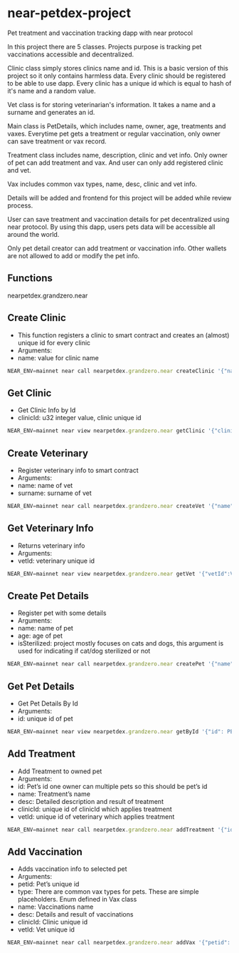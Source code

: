 # near-petdex-project

Pet treatment and vaccination tracking dapp with near protocol

In this project there are 5 classes. Projects purpose is tracking pet vaccinations accessible and decentralized.

Clinic class simply stores clinics name and id. This is a basic version of this project so it only contains harmless data. Every clinic should be registered to be able to use dapp. Every clinic has a unique id which is equal to hash of it's name and a random value.

Vet class is for storing veterinarian's information. It takes a name and a surname and generates an id.

Main class is PetDetails, which includes name, owner, age, treatments and vaxes. Everytime pet gets a treatment or regular vaccination, only owner can save treatment or vax record.

Treatment class includes name, description, clinic and vet info. Only owner of pet can add treatment and vax. And user can only add registered clinic and vet.

Vax includes common vax types, name, desc, clinic and vet info.

Details will be added and frontend for this project will be added while review process.

User can save treatment and vaccination details for pet decentralized using near protocol. By using this dapp, users pets data will be accessible all around the world.

Only pet detail creator can add treatment or vaccination info. Other wallets are not allowed to add or modify the pet info.

## Functions

nearpetdex.grandzero.near

## Create Clinic

- This function registers a clinic to smart contract and creates an (almost) unique id for every clinic
- Arguments:
- name: <string> value for clinic name

```jsx
NEAR_ENV=mainnet near call nearpetdex.grandzero.near createClinic '{"name":"Near Pet Clinic"}' --accountId grandzero.near
```

## Get Clinic

- Get Clinic Info by Id
- clinicId: u32 integer value, clinic unique id

```jsx
NEAR_ENV=mainnet near view nearpetdex.grandzero.near getClinic '{"clinicID":CLINIC_ID}'
```

## Create Veterinary

- Register veterinary info to smart contract
- Arguments:
- name: <string> name of vet
- surname: <string> surname of vet

```jsx
NEAR_ENV=mainnet near call nearpetdex.grandzero.near createVet '{"name":"Bayram", "surname":"Utku"}' --accountId grandzero.near
```

## Get Veterinary Info

- Returns veterinary info
- Arguments:
- vetId: <u32> veterinary unique id

```jsx
NEAR_ENV=mainnet near view nearpetdex.grandzero.near getVet '{"vetId":VET_ID}'
```

## Create Pet Details

- Register pet with some details
- Arguments:
- name: <string> name of pet
- age: <u32> age of pet
- isSterilized: <boolean> project mostly focuses on cats and dogs, this argument is used for indicating if cat/dog sterilized or not

```jsx
NEAR_ENV=mainnet near call nearpetdex.grandzero.near createPet '{"name":"Fody", "age":1, "isSterilized":true}' --accountId grandzero.near
```

## Get Pet Details

- Get Pet Details By Id
- Arguments:
- id: <u32> unique id of pet

```jsx
NEAR_ENV=mainnet near view nearpetdex.grandzero.near getById '{"id": PET_ID}'
```

## Add Treatment

- Add Treatment to owned pet
- Arguments:
- id: <u32> Pet’s id one owner can multiple pets so this should be pet’s id
- name: <string> Treatment’s name
- desc: <string> Detailed description and result of treatment
- clinicId: <u32> unique id of clinicId which applies treatment
- vetId: <u32> unique id of veterinary which applies treatment

```jsx
NEAR_ENV=mainnet near call nearpetdex.grandzero.near addTreatment '{"id":PET_ID, "name":"Regular Check", "desc":"Fody is healthy", "clinicId":CLINIC_ID, "vetId": VET_ID}' --accountId grandzero.near
```

## Add Vaccination

- Adds vaccination info to selected pet
- Arguments:
- petid: <u32> Pet’s unique id
- type: <VaxType> There are common vax types for pets. These are simple placeholders. Enum defined in Vax class
- name: <string> Vaccinations name
- desc: <string> Details and result of vaccinations
- clinicId: <u32> Clinic unique id
- vetId: <u32> Vet unique id
```jsx
NEAR_ENV=mainnet near call nearpetdex.grandzero.near addVax '{"petid": PET_ID, "type": 2, "name":"Parasite Vax", "desc": "Internal parasite vax", "clinicId": CLINIC_ID, "vetId": VET_ID}' --accountId grandzero.near
```
